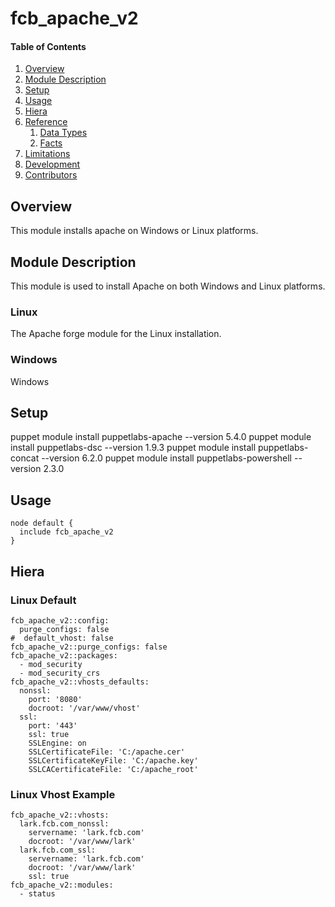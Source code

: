 # fcb_apache_v2

#### Table of Contents

1. [Overview](#overview)
1. [Module Description](#module-description)
1. [Setup](#setup)
1. [Usage](#usage)
1. [Hiera](#hiera)
1. [Reference](#reference)
    1. [Data Types](#data-types)
    1. [Facts](#facts)
1. [Limitations](#limitations)
1. [Development](#development)
1. [Contributors](#contributors)

## Overview

This module installs apache on Windows or Linux platforms.  

## Module Description

This module is used to install Apache on both Windows and Linux platforms.  

### Linux 
The Apache forge module for the Linux installation.

### Windows
Windows 

## Setup
puppet module install puppetlabs-apache --version 5.4.0
puppet module install puppetlabs-dsc --version 1.9.3
puppet module install puppetlabs-concat --version 6.2.0
puppet module install puppetlabs-powershell --version 2.3.0

## Usage
```
node default {
  include fcb_apache_v2
}
```

## Hiera
### Linux Default
```
fcb_apache_v2::config:
  purge_configs: false
#  default_vhost: false
fcb_apache_v2::purge_configs: false
fcb_apache_v2::packages:
  - mod_security
  - mod_security_crs
fcb_apache_v2::vhosts_defaults:
  nonssl:
    port: '8080'
    docroot: '/var/www/vhost'
  ssl:
    port: '443'
    ssl: true
    SSLEngine: on
    SSLCertificateFile: 'C:/apache.cer'
    SSLCertificateKeyFile: 'C:/apache.key'
    SSLCACertificateFile: 'C:/apache_root'
```
### Linux Vhost Example
```
fcb_apache_v2::vhosts:
  lark.fcb.com_nonssl:
    servername: 'lark.fcb.com'
    docroot: '/var/www/lark'
  lark.fcb.com_ssl:
    servername: 'lark.fcb.com'
    docroot: '/var/www/lark'
    ssl: true
fcb_apache_v2::modules:
  - status
```
